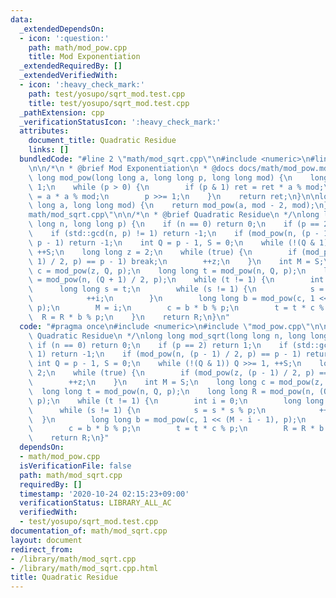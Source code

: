 ```yaml
---
data:
  _extendedDependsOn:
  - icon: ':question:'
    path: math/mod_pow.cpp
    title: Mod Exponentiation
  _extendedRequiredBy: []
  _extendedVerifiedWith:
  - icon: ':heavy_check_mark:'
    path: test/yosupo/sqrt_mod.test.cpp
    title: test/yosupo/sqrt_mod.test.cpp
  _pathExtension: cpp
  _verificationStatusIcon: ':heavy_check_mark:'
  attributes:
    document_title: Quadratic Residue
    links: []
  bundledCode: "#line 2 \"math/mod_sqrt.cpp\"\n#include <numeric>\n#line 2 \"math/mod_pow.cpp\"\
    \n\n/*\n * @brief Mod Exponentiation\n * @docs docs/math/mod_pow.md\n */\nlong\
    \ long mod_pow(long long a, long long p, long long mod) {\n    long long ret =\
    \ 1;\n    while (p > 0) {\n        if (p & 1) ret = ret * a % mod;\n        a\
    \ = a * a % mod;\n        p >>= 1;\n    }\n    return ret;\n}\n\nlong long mod_inv(long\
    \ long a, long long mod) {\n    return mod_pow(a, mod - 2, mod);\n}\n#line 4 \"\
    math/mod_sqrt.cpp\"\n\n/*\n * @brief Quadratic Residue\n */\nlong long mod_sqrt(long\
    \ long n, long long p) {\n    if (n == 0) return 0;\n    if (p == 2) return 1;\n\
    \    if (std::gcd(n, p) != 1) return -1;\n    if (mod_pow(n, (p - 1) / 2, p) ==\
    \ p - 1) return -1;\n    int Q = p - 1, S = 0;\n    while (!(Q & 1)) Q >>= 1,\
    \ ++S;\n    long long z = 2;\n    while (true) {\n        if (mod_pow(z, (p -\
    \ 1) / 2, p) == p - 1) break;\n        ++z;\n    }\n    int M = S;\n    long long\
    \ c = mod_pow(z, Q, p);\n    long long t = mod_pow(n, Q, p);\n    long long R\
    \ = mod_pow(n, (Q + 1) / 2, p);\n    while (t != 1) {\n        int i = 0;\n  \
    \      long long s = t;\n        while (s != 1) {\n            s = s * s % p;\n\
    \            ++i;\n        }\n        long long b = mod_pow(c, 1 << (M - i - 1),\
    \ p);\n        M = i;\n        c = b * b % p;\n        t = t * c % p;\n      \
    \  R = R * b % p;\n    }\n    return R;\n}\n"
  code: "#pragma once\n#include <numeric>\n#include \"mod_pow.cpp\"\n\n/*\n * @brief\
    \ Quadratic Residue\n */\nlong long mod_sqrt(long long n, long long p) {\n   \
    \ if (n == 0) return 0;\n    if (p == 2) return 1;\n    if (std::gcd(n, p) !=\
    \ 1) return -1;\n    if (mod_pow(n, (p - 1) / 2, p) == p - 1) return -1;\n   \
    \ int Q = p - 1, S = 0;\n    while (!(Q & 1)) Q >>= 1, ++S;\n    long long z =\
    \ 2;\n    while (true) {\n        if (mod_pow(z, (p - 1) / 2, p) == p - 1) break;\n\
    \        ++z;\n    }\n    int M = S;\n    long long c = mod_pow(z, Q, p);\n  \
    \  long long t = mod_pow(n, Q, p);\n    long long R = mod_pow(n, (Q + 1) / 2,\
    \ p);\n    while (t != 1) {\n        int i = 0;\n        long long s = t;\n  \
    \      while (s != 1) {\n            s = s * s % p;\n            ++i;\n      \
    \  }\n        long long b = mod_pow(c, 1 << (M - i - 1), p);\n        M = i;\n\
    \        c = b * b % p;\n        t = t * c % p;\n        R = R * b % p;\n    }\n\
    \    return R;\n}"
  dependsOn:
  - math/mod_pow.cpp
  isVerificationFile: false
  path: math/mod_sqrt.cpp
  requiredBy: []
  timestamp: '2020-10-24 02:15:23+09:00'
  verificationStatus: LIBRARY_ALL_AC
  verifiedWith:
  - test/yosupo/sqrt_mod.test.cpp
documentation_of: math/mod_sqrt.cpp
layout: document
redirect_from:
- /library/math/mod_sqrt.cpp
- /library/math/mod_sqrt.cpp.html
title: Quadratic Residue
---
```

